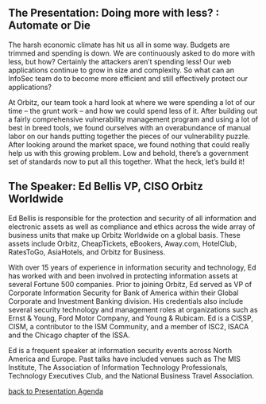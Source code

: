 ## The Presentation: Doing more with less? : Automate or Die

The harsh economic climate has hit us all in some way. Budgets are
trimmed and spending is down. We are continuously asked to do more with
less, but how? Certainly the attackers aren’t spending less\! Our web
applications continue to grow in size and complexity. So what can an
InfoSec team do to become more efficient and still effectively protect
our applications?

At Orbitz, our team took a hard look at where we were spending a lot of
our time – the grunt work – and how we could spend less of it. After
building out a fairly comprehensive vulnerability management program and
using a lot of best in breed tools, we found ourselves with an
overabundance of manual labor on our hands putting together the pieces
of our vulnerability puzzle. After looking around the market space, we
found nothing that could really help us with this growing problem. Low
and behold, there’s a government set of standards now to put all this
together. What the heck, let’s build it\!

## The Speaker: Ed Bellis VP, CISO Orbitz Worldwide

Ed Bellis is responsible for the protection and security of all
information and electronic assets as well as compliance and ethics
across the wide array of business units that make up Orbitz Worldwide on
a global basis. These assets include Orbitz, CheapTickets, eBookers,
Away.com, HotelClub, RatesToGo, AsiaHotels, and Orbitz for Business.

With over 15 years of experience in information security and technology,
Ed has worked with and been involved in protecting information assets at
several Fortune 500 companies. Prior to joining Orbitz, Ed served as VP
of Corporate Information Security for Bank of America within their
Global Corporate and Investment Banking division. His credentials also
include several security technology and management roles at
organizations such as Ernst & Young, Ford Motor Company, and Young &
Rubicam. Ed is a CISSP, CISM, a contributor to the ISM Community, and a
member of ISC2, ISACA and the Chicago chapter of the ISSA.

Ed is a frequent speaker at information security events across North
America and Europe. Past talks have included venues such as The MIS
Institute, The Association of Information Technology Professionals,
Technology Executives Club, and the National Business Travel
Association.

[back to Presentation
Agenda](Front_Range_OWASP_Conference_2009#Agenda_and_Presentations:_5_March_2009 "wikilink")